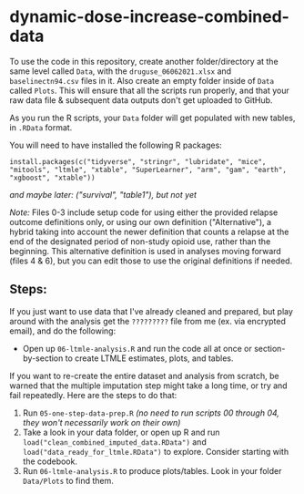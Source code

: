 # dynamic-dose-increase-combined-data

To use the code in this repository, create another folder/directory at the same level called `Data`, with the `druguse_06062021.xlsx` and `baselinectn94.csv` files in it. Also create an empty folder inside of `Data` called `Plots`. This will ensure that all the scripts run properly, and that your raw data file & subsequent data outputs don't get uploaded to GitHub.

As you run the R scripts, your `Data` folder will get populated with new tables, in `.RData` format.

You will need to have installed the following R packages:

`install.packages(c("tidyverse", "stringr", "lubridate", "mice", "mitools", "ltmle", "xtable", "SuperLearner", "arm", "gam", "earth", "xgboost", "xtable"))`

*and maybe later: ("survival", "table1"), but not yet*

*Note:* Files 0-3 include setup code for using either the provided relapse outcome definitions only, or using our own definition ("Alternative"), a hybrid taking into account the newer definition that counts a relapse at the end of the designated period of non-study opioid use, rather than the beginning. This alternative definition is used in analyses moving forward (files 4 & 6), but you can edit those to use the original definitions if needed.

## Steps:

If you just want to use data that I've already cleaned and prepared, but play around with the analysis get the `?????????` file from me (ex. via encrypted email), and do the following:

* Open up `06-ltmle-analysis.R` and run the code all at once or section-by-section to create LTMLE estimates, plots, and tables.


If you want to re-create the entire dataset and analysis from scratch, be warned that the multiple imputation step might take a long time, or try and fail repeatedly. Here are the steps to do that:

1. Run `05-one-step-data-prep.R` *(no need to run scripts 00 through 04, they won't necessarily work on their own)*
2. Take a look in your data folder, or open up R and run `load("clean_combined_imputed_data.RData")` and `load("data_ready_for_ltmle.RData")` to explore. Consider starting with the codebook.
3. Run `06-ltmle-analysis.R` to produce plots/tables. Look in your folder `Data/Plots` to find them.
